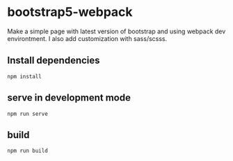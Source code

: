 # bootstrap5-webpack

Make a simple page with latest version of bootstrap and using webpack dev environtment.
I also add customization with sass/scsss.

## Install dependencies
```
npm install
```
## serve in development mode
```
npm run serve
```
## build
```
npm run build
```
